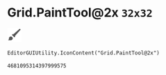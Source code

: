 # Grid.PaintTool@2x `32x32`
<img src="/img/Grid.PaintTool@2x.png" width=32 height=32>

``` CSharp
EditorGUIUtility.IconContent("Grid.PaintTool@2x")
```
```
4681095314397999575
```
